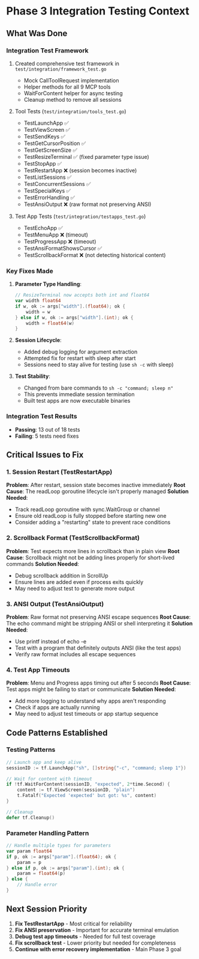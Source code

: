 # Phase 3 Integration Testing Context

## What Was Done

### Integration Test Framework
1. Created comprehensive test framework in `test/integration/framework_test.go`
   - Mock CallToolRequest implementation
   - Helper methods for all 9 MCP tools
   - WaitForContent helper for async testing
   - Cleanup method to remove all sessions

2. Tool Tests (`test/integration/tools_test.go`)
   - TestLaunchApp ✅
   - TestViewScreen ✅
   - TestSendKeys ✅
   - TestGetCursorPosition ✅
   - TestGetScreenSize ✅
   - TestResizeTerminal ✅ (fixed parameter type issue)
   - TestStopApp ✅
   - TestRestartApp ❌ (session becomes inactive)
   - TestListSessions ✅
   - TestConcurrentSessions ✅
   - TestSpecialKeys ✅
   - TestErrorHandling ✅
   - TestAnsiOutput ❌ (raw format not preserving ANSI)

3. Test App Tests (`test/integration/testapps_test.go`)
   - TestEchoApp ✅
   - TestMenuApp ❌ (timeout)
   - TestProgressApp ❌ (timeout)
   - TestAnsiFormatShowsCursor ✅
   - TestScrollbackFormat ❌ (not detecting historical content)

### Key Fixes Made

1. **Parameter Type Handling**:
   ```go
   // ResizeTerminal now accepts both int and float64
   var width float64
   if w, ok := args["width"].(float64); ok {
       width = w
   } else if w, ok := args["width"].(int); ok {
       width = float64(w)
   }
   ```

2. **Session Lifecycle**:
   - Added debug logging for argument extraction
   - Attempted fix for restart with sleep after start
   - Sessions need to stay alive for testing (use `sh -c` with sleep)

3. **Test Stability**:
   - Changed from bare commands to `sh -c "command; sleep n"`
   - This prevents immediate session termination
   - Built test apps are now executable binaries

### Integration Test Results
- **Passing**: 13 out of 18 tests
- **Failing**: 5 tests need fixes

## Critical Issues to Fix

### 1. Session Restart (TestRestartApp)
**Problem**: After restart, session state becomes inactive immediately
**Root Cause**: The readLoop goroutine lifecycle isn't properly managed
**Solution Needed**:
- Track readLoop goroutine with sync.WaitGroup or channel
- Ensure old readLoop is fully stopped before starting new one
- Consider adding a "restarting" state to prevent race conditions

### 2. Scrollback Format (TestScrollbackFormat)
**Problem**: Test expects more lines in scrollback than in plain view
**Root Cause**: Scrollback might not be adding lines properly for short-lived commands
**Solution Needed**:
- Debug scrollback addition in ScrollUp
- Ensure lines are added even if process exits quickly
- May need to adjust test to generate more output

### 3. ANSI Output (TestAnsiOutput)
**Problem**: Raw format not preserving ANSI escape sequences
**Root Cause**: The echo command might be stripping ANSI or shell interpreting it
**Solution Needed**:
- Use printf instead of echo -e
- Test with a program that definitely outputs ANSI (like the test apps)
- Verify raw format includes all escape sequences

### 4. Test App Timeouts
**Problem**: Menu and Progress apps timing out after 5 seconds
**Root Cause**: Test apps might be failing to start or communicate
**Solution Needed**:
- Add more logging to understand why apps aren't responding
- Check if apps are actually running
- May need to adjust test timeouts or app startup sequence

## Code Patterns Established

### Testing Patterns
```go
// Launch app and keep alive
sessionID := tf.LaunchApp("sh", []string{"-c", "command; sleep 1"})

// Wait for content with timeout
if !tf.WaitForContent(sessionID, "expected", 2*time.Second) {
    content := tf.ViewScreen(sessionID, "plain")
    t.Fatalf("Expected 'expected' but got: %s", content)
}

// Cleanup
defer tf.Cleanup()
```

### Parameter Handling Pattern
```go
// Handle multiple types for parameters
var param float64
if p, ok := args["param"].(float64); ok {
    param = p
} else if p, ok := args["param"].(int); ok {
    param = float64(p)
} else {
    // Handle error
}
```

## Next Session Priority

1. **Fix TestRestartApp** - Most critical for reliability
2. **Fix ANSI preservation** - Important for accurate terminal emulation
3. **Debug test app timeouts** - Needed for full test coverage
4. **Fix scrollback test** - Lower priority but needed for completeness
5. **Continue with error recovery implementation** - Main Phase 3 goal